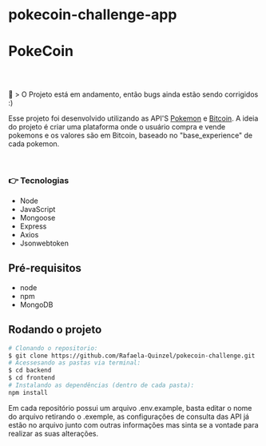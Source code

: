 # pokecoin-challenge-app

<h1>PokeCoin</h1>

<h2 align="center">
</h2>
<br>


:construction: > O Projeto está em andamento, então bugs ainda estão sendo corrigidos :)
<br>

Esse projeto foi desenvolvido utilizando as API'S [Pokemon](https://pokeapi.co/docs/v2) e [Bitcoin](https://www.mercadobitcoin.com.br/api-doc/). A ideia do projeto é criar uma plataforma onde o usuário compra e vende pokemons e os valores são em Bitcoin, baseado no "base_experience" de cada pokemon.

<br>

### :point_right: Tecnologias 

- Node
- JavaScript
- Mongoose
- Express
- Axios
- Jsonwebtoken

## Pré-requisitos

- node
- npm
- MongoDB

## Rodando o projeto

```bash
# Clonando o repositorio:
$ git clone https://github.com/Rafaela-Quinzel/pokecoin-challenge.git
# Acessesando as pastas via terminal:
$ cd backend
$ cd frontend
# Instalando as dependências (dentro de cada pasta):
npm install
```

Em cada repositório possui um arquivo .env.example, basta editar o nome do arquivo retirando o .exemple, as configurações de consulta das API já estão no arquivo junto com outras informações mas sinta se a vontade para realizar as suas alterações.

